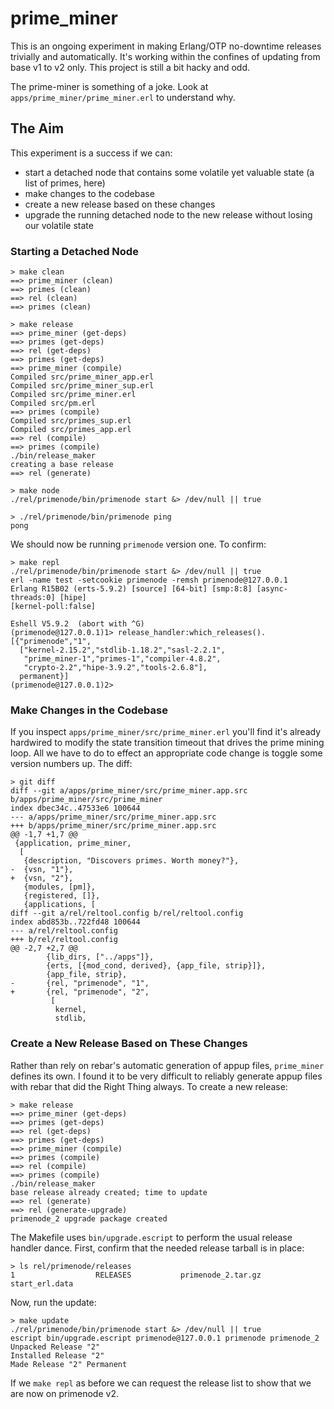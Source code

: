 # prime_miner

This is an ongoing experiment in making Erlang/OTP no-downtime releases
trivially and automatically. It's working within the confines of updating from
base v1 to v2 only. This project is still a bit hacky and odd.

The prime-miner is something of a joke. Look at
`apps/prime_miner/prime_miner.erl` to understand why.

## The Aim

This experiment is a success if we can:

  * start a detached node that contains some volatile yet valuable state
    (a list of primes, here)
  * make changes to the codebase
  * create a new release based on these changes
  * upgrade the running detached node to the new release without losing our
    volatile state

### Starting a Detached Node

```
> make clean
==> prime_miner (clean)
==> primes (clean)
==> rel (clean)
==> primes (clean)

> make release
==> prime_miner (get-deps)
==> primes (get-deps)
==> rel (get-deps)
==> primes (get-deps)
==> prime_miner (compile)
Compiled src/prime_miner_app.erl
Compiled src/prime_miner_sup.erl
Compiled src/prime_miner.erl
Compiled src/pm.erl
==> primes (compile)
Compiled src/primes_sup.erl
Compiled src/primes_app.erl
==> rel (compile)
==> primes (compile)
./bin/release_maker
creating a base release
==> rel (generate)

> make node
./rel/primenode/bin/primenode start &> /dev/null || true

> ./rel/primenode/bin/primenode ping
pong
```

We should now be running `primenode` version one. To confirm:

```
> make repl
./rel/primenode/bin/primenode start &> /dev/null || true
erl -name test -setcookie primenode -remsh primenode@127.0.0.1
Erlang R15B02 (erts-5.9.2) [source] [64-bit] [smp:8:8] [async-threads:0] [hipe]
[kernel-poll:false]

Eshell V5.9.2  (abort with ^G)
(primenode@127.0.0.1)1> release_handler:which_releases().
[{"primenode","1",
  ["kernel-2.15.2","stdlib-1.18.2","sasl-2.2.1",
   "prime_miner-1","primes-1","compiler-4.8.2",
   "crypto-2.2","hipe-3.9.2","tools-2.6.8"],
  permanent}]
(primenode@127.0.0.1)2>
```

### Make Changes in the Codebase

If you inspect `apps/prime_miner/src/prime_miner.erl` you'll find it's already
hardwired to modify the state transition timeout that drives the prime mining
loop. All we have to do to effect an appropriate code change is toggle some
version numbers up. The diff:

```
> git diff
diff --git a/apps/prime_miner/src/prime_miner.app.src b/apps/prime_miner/src/prime_miner
index dbec34c..47533e6 100644
--- a/apps/prime_miner/src/prime_miner.app.src
+++ b/apps/prime_miner/src/prime_miner.app.src
@@ -1,7 +1,7 @@
 {application, prime_miner,
  [
   {description, "Discovers primes. Worth money?"},
-  {vsn, "1"},
+  {vsn, "2"},
   {modules, [pm]},
   {registered, []},
   {applications, [
diff --git a/rel/reltool.config b/rel/reltool.config
index abd853b..722fd48 100644
--- a/rel/reltool.config
+++ b/rel/reltool.config
@@ -2,7 +2,7 @@
        {lib_dirs, ["../apps"]},
        {erts, [{mod_cond, derived}, {app_file, strip}]},
        {app_file, strip},
-       {rel, "primenode", "1",
+       {rel, "primenode", "2",
         [
          kernel,
          stdlib,
```

### Create a New Release Based on These Changes

Rather than rely on rebar's automatic generation of appup files, `prime_miner`
defines its own. I found it to be very difficult to reliably generate appup
files with rebar that did the Right Thing always. To create a new release:

```
> make release
==> prime_miner (get-deps)
==> primes (get-deps)
==> rel (get-deps)
==> primes (get-deps)
==> prime_miner (compile)
==> primes (compile)
==> rel (compile)
==> primes (compile)
./bin/release_maker
base release already created; time to update
==> rel (generate)
==> rel (generate-upgrade)
primenode_2 upgrade package created
```

The Makefile uses `bin/upgrade.escript` to perform the usual release
handler dance. First, confirm that the needed release tarball is in
place:

```
> ls rel/primenode/releases
1                  RELEASES           primenode_2.tar.gz start_erl.data
```

Now, run the update:

```
> make update
./rel/primenode/bin/primenode start &> /dev/null || true
escript bin/upgrade.escript primenode@127.0.0.1 primenode primenode_2
Unpacked Release "2"
Installed Release "2"
Made Release "2" Permanent
```

If we `make repl` as before we can request the release list to show that we are
now on primenode v2.